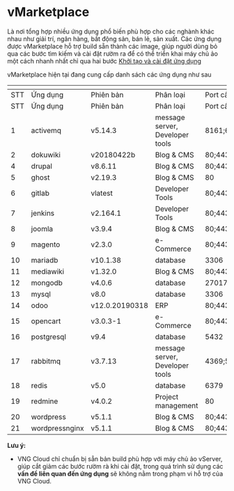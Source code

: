 # vMarketplace

Là nơi tổng hợp nhiều ứng dụng phổ biến phù hợp cho các nghành khác nhau như giải trí, ngân hàng, bất động sản, bán lẻ, sản xuất. Các ứng dụng được vMarketplace hỗ trợ build sẵn thành các image, giúp người dùng bỏ qua các bước tìm kiếm và cài đặt rườm ra để có thể triển khai máy chủ ảo một cách nhanh nhất chỉ qua hai bước [Khởi tạo và cài đặt ứng dụng](vmarketplace-giao-dien-cu/application-software-installation-skip-to-end-of-metadatago-to-start-of-metadata/khoi-tao-va-cai-dat-ung-dung.md)

&#x20;vMarketplace hiện tại đang cung cấp danh sách các ứng dụng như sau&#x20;

<table data-header-hidden><thead><tr><th width="53"></th><th></th><th></th><th></th><th></th></tr></thead><tbody><tr><td>STT</td><td>Ứng dụng</td><td>Phiên bản</td><td>Phân loại</td><td>Port cần mở</td></tr><tr><td>STT</td><td>Ứng dụng</td><td>Phiên bản</td><td>Phân loại</td><td>Port cần mở</td></tr><tr><td>1</td><td>activemq</td><td>v5.14.3</td><td>message server, Developer tools</td><td>8161;61616;61613</td></tr><tr><td>2</td><td>dokuwiki</td><td>v20180422b</td><td>Blog &#x26; CMS</td><td>80;443</td></tr><tr><td>4</td><td>drupal</td><td>v8.6.11</td><td>Blog &#x26; CMS</td><td>80;443</td></tr><tr><td>5</td><td>ghost</td><td>v2.19.3</td><td>Blog &#x26; CMS</td><td>80</td></tr><tr><td>6</td><td>gitlab</td><td>vlatest</td><td>Developer Tools</td><td>80;443;22</td></tr><tr><td>7</td><td>jenkins</td><td>v2.164.1</td><td>Developer Tools</td><td>80;443;50000</td></tr><tr><td>8</td><td>joomla</td><td>v3.9.4</td><td>Blog &#x26; CMS</td><td>80;443</td></tr><tr><td>9</td><td>magento</td><td>v2.3.0</td><td>e-Commerce</td><td>80;443</td></tr><tr><td>10</td><td>mariadb</td><td>v10.1.38</td><td>database</td><td>3306</td></tr><tr><td>11</td><td>mediawiki</td><td>v1.32.0</td><td>Blog &#x26; CMS</td><td>80;443</td></tr><tr><td>12</td><td>mongodb</td><td>v4.0.6</td><td>database</td><td>27017</td></tr><tr><td>13</td><td>mysql</td><td>v8.0</td><td>database</td><td>3306</td></tr><tr><td>14</td><td>odoo</td><td>v12.0.20190318</td><td>ERP</td><td>80;443</td></tr><tr><td>15</td><td>opencart</td><td>v3.0.3-1</td><td>e-Commerce</td><td>80;443</td></tr><tr><td>16</td><td>postgresql</td><td>v9.4</td><td>database</td><td>5432</td></tr><tr><td>17</td><td>rabbitmq</td><td>v3.7.13</td><td>message server, Developer tools</td><td>4369;5672;25672;15672</td></tr><tr><td>18</td><td>redis</td><td>v5.0</td><td>database</td><td>6379</td></tr><tr><td>19</td><td>redmine</td><td>v4.0.2</td><td>Project management</td><td>80</td></tr><tr><td>20</td><td>wordpress</td><td>v5.1.1</td><td>Blog &#x26; CMS</td><td>80;443</td></tr><tr><td>21</td><td>wordpressnginx</td><td>v5.1.1</td><td>Blog &#x26; CMS</td><td>80;443</td></tr></tbody></table>

**Lưu ý:**&#x20;

* VNG Cloud chỉ chuẩn bị sẵn bản build phù hợp với máy chủ ảo vServer, giúp cắt giảm các bước rườm rà khi cài đặt, trong quá trình sử dụng các **vấn đề liên quan đến ứng dụng** sẽ không nằm trong phạm vi hỗ trợ của VNG Cloud.&#x20;
